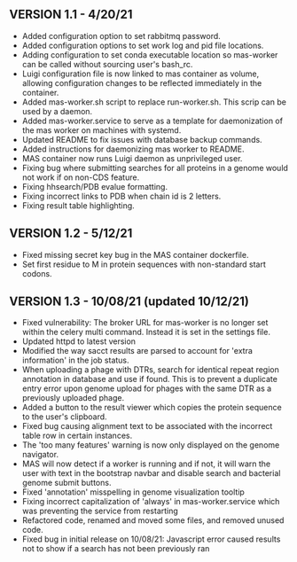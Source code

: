 ## VERSION 1.1 - 4/20/21
- Added configuration option to set rabbitmq password.
- Added configuration options to set work log and pid file locations.
- Adding configuration to set conda executable location so mas-worker can be called without sourcing user's bash_rc.
- Luigi configuration file is now linked to mas container as volume, allowing configuration changes to be reflected immediately in the container.
- Added mas-worker.sh script to replace run-worker.sh. This scrip can be used by a daemon.
- Added mas-worker.service to serve as a template for daemonization of the mas worker on machines with systemd.
- Updated README to fix issues with database backup commands.
- Added instructions for daemonizing mas worker to README.
- MAS container now runs Luigi daemon as unprivileged user.
- Fixing bug where submitting searches for all proteins in a genome would not work if on non-CDS feature.
- Fixing hhsearch/PDB evalue formatting.
- Fixing incorrect links to PDB when chain id is 2 letters.
- Fixing result table highlighting.

## VERSION 1.2 - 5/12/21
- Fixed missing secret key bug in the MAS container dockerfile.
- Set first residue to M in protein sequences with non-standard start codons.

## VERSION 1.3 - 10/08/21 (updated 10/12/21)
- Fixed vulnerability: The broker URL for mas-worker is no longer set within the celery multi command. Instead it is set in the settings file.
- Updated httpd to latest version
- Modified the way sacct results are parsed to account for 'extra information' in the job status.
- When uploading a phage with DTRs, search for identical repeat region annotation in database and use if found. This is to prevent a duplicate entry error upon genome upload for phages with the same DTR as a previously uploaded phage.
- Added a button to the result viewer which copies the protein sequence to the user's clipboard.
- Fixed bug causing alignment text to be associated with the incorrect table row in certain instances.
- The 'too many features' warning is now only displayed on the genome navigator.
- MAS will now detect if a worker is running and if not, it will warn the user with text in the bootstrap navbar and disable search and bacterial genome submit buttons.
- Fixed 'annotation' misspelling in genome visualization tooltip
- Fixing incorrect capitalization of 'always' in mas-worker.service which was preventing the service from restarting
- Refactored code, renamed and moved some files, and removed unused code.
- Fixed bug in initial release on 10/08/21: Javascript error caused results not to show if a search has not been previously ran